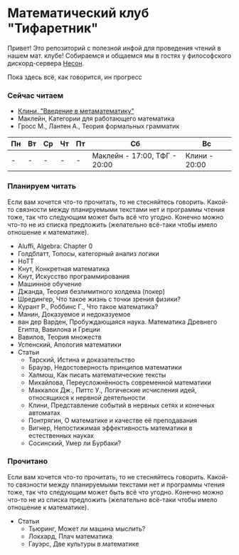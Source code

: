 # Математический клуб "Тифаретник"
Привет! Это репозиторий с полезной инфой для проведения чтений в нашем мат. клубе! Собираемся и общаемся мы в гостях у философского дискорд-сервера [Несон](https://discord.gg/GNb2u4m). 

Пока здесь всё, как говорится, ин прогресс

### Сейчас читаем
	
- [Клини, "Введение в метаматематику"](https://github.com/nerdladybug/math_club/blob/main/metamath_intro)
- Маклейн, Категории для работающего математика
- Гросс М., Лантен А., Теория формальных грамматик

| Пн | Вт | Ср | Чт | Пт | Сб                           | Вс            |
|----|----|----|----|----|------------------------------|---------------|
| -  | -  | -  | -  | -  | Маклейн - 17:00, ТФГ - 20:00 | Клини - 20:00 | 

### Планируем читать

Если вам хочется что-то прочитать, то не стесняйтесь говорить. Какой-то связности между планируемыми текстами нет и программы чтения тоже, так что следующим может быть всё что угодно. Конечно можно что-то не из списка предложить (желательно всё-таки чтобы имело отношение к математике).

- Aluffi, Algebra: Chapter 0
- Голдблатт, Топосы, категорный анализ логики
- HoTT
- Кнут, Конкретная математика
- Кнут, Искусство программирования 
- Машинное обучение
- Джанда, Теория безлимитного холдема (покер)
- Шредингер, Что такое жизнь с точки зрения физики?
- Курант Р., Роббинс Г., Что такое математика?
- Манин, Доказуемое и недоказуемое
- ван дер Варден, Пробуждающаяся наука. Математика Древнего Египта, Вавилона и Греции
- Вавилов, Теория множеств
- Успенский, Апология математики
- Статьи
	- Тарский, Истина и доказательство
	- Брауэр, Недостоверность принципов математики
	- Халмош, Как писать математические тексты
	- Михайлова, Переусложнённость современной математики
	- Маккалох Дж., Питтс У., Логические исчисления идей, относящихся к нервной деятельности
	- Клини, Представление событий в нервных сетях и конечных автоматах
	- Понтрягин, О математике и качестве её преподавания
	- Вигнер, Непостижимая эффективность математики в естественных науках
	- Сосинский, Умер ли Бурбаки?

### Прочитано

Если вам хочется что-то прочитать, то не стесняйтесь говорить. Какой-то связности между планируемыми текстами нет и программы чтения тоже, так что следующим может быть всё что угодно. Конечно можно что-то не из списка предложить (желательно всё-таки чтобы имело отношение к математике).

- Статьи
	- Тьюринг, Может ли машина мыслить?
	- Локхард, Плач математика
	- Гауэрс, Две культуры в математике
